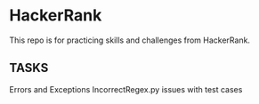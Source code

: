 # HackerRank
This repo is for practicing skills and challenges from HackerRank.

## TASKS
Errors and Exceptions
  IncorrectRegex.py
      issues with test cases
